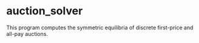 # auction_solver
This program computes the symmetric equilibria of discrete first-price and all-pay auctions.
